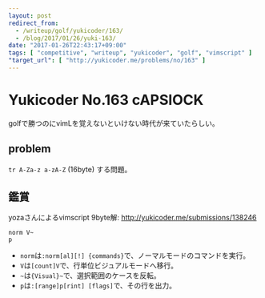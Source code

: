 ```yaml
---
layout: post
redirect_from:
  - /writeup/golf/yukicoder/163/
  - /blog/2017/01/26/yuki-163/
date: "2017-01-26T22:43:17+09:00"
tags: [ "competitive", "writeup", "yukicoder", "golf", "vimscript" ]
"target_url": [ "http://yukicoder.me/problems/no/163" ]
---
```


# Yukicoder No.163 cAPSlOCK

golfで勝つのにvimLを覚えないといけない時代が来ていたらしい。

## problem

`tr A-Za-z a-zA-Z` ($16$byte) する問題。

## 鑑賞

yozaさんによるvimscript $9$byte解: <http://yukicoder.me/submissions/138246>

``` vim
norm V~
p
```

-   `norm`は`:norm[al][!] {commands}`で、ノーマルモードのコマンドを実行。
-   `V`は`[count]V`で、行単位ビジュアルモードへ移行。
-   `~`は`{Visual}~`で、選択範囲のケースを反転。
-   `p`は`:[range]p[rint] [flags]`で、その行を出力。

